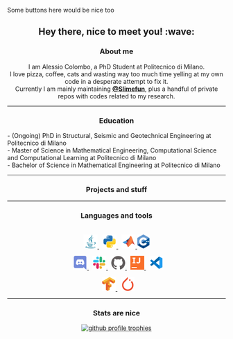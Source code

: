 Some buttons here would be nice too

<h2 align="center">Hey there, nice to meet you! :wave:</h2>

<h3 align="center">About me</h3>

<p align="center">
    I am Alessio Colombo, a PhD Student at Politecnico di Milano.
    <br />
    I love pizza, coffee, cats and wasting way too much time yelling at my own code in a desperate attempt to fix it.
    <br />
    Currently I am mainly maintaining <a href="https://github.com/Slimefun"><strong>@Slimefun</strong></a>, plus a handful of private repos with codes related to my research.
</p>

<hr />

<h3 align="center">Education</h3>

<p align="left">
    - (Ongoing) PhD in Structural, Seismic and Geotechnical Engineering at Politecnico di Milano <br />
    - Master of Science in Mathematical Engineering, Computational Science and Computational Learning at Politecnico di Milano <br />
    - Bachelor of Science in Mathematical Engineering at Politecnico di Milano
</p>

<hr />

<h3 align="center"> Projects and stuff </h3>

<hr />

<h3 align="center">Languages and tools</h3>
    
<p align="center">
    <br />
    <a title="Java" href="https://github.com/Sfiguz7?tab=repositories&language=java">
        <img alt="Java" height="32px" src="https://raw.githubusercontent.com/Sfiguz7/Sfiguz7/master/icons/java.svg" />
    </a>
    &nbsp;
    <a title="Python" href="https://www.jetbrains.com/idea/">
        <img alt="Python" height="32px" src="https://raw.githubusercontent.com/Sfiguz7/Sfiguz7/master/icons/python.svg" />
    </a>
    &nbsp;
    <a title="MatLab" href="https://www.jetbrains.com/idea/">
        <img alt="MatLab" height="32px" src="https://raw.githubusercontent.com/Sfiguz7/Sfiguz7/master/icons/matlab.svg" />
    </a>
    <a title="C++" href="https://www.jetbrains.com/idea/">
        <img alt="C++" height="32px" src="https://raw.githubusercontent.com/Sfiguz7/Sfiguz7/master/icons/c++.svg" />
    </a>
</p>
    
<p align="center">
    &nbsp;
    <a title="Discord" href="https://discord.com/">
        <img alt="Discord" height="32px" src="https://raw.githubusercontent.com/Sfiguz7/Sfiguz7/master/icons/discord.svg" />
    </a>
    &nbsp;
    <a title="Slack" href="https://slack.com/">
        <img alt="Slack" height="32px" src="https://raw.githubusercontent.com/Sfiguz7/Sfiguz7/master/icons/slack.svg" />
    </a>
    &nbsp;
    <a title="GitHub" href="https://github.com/">
        <img alt="GitHub" height="32px" src="https://raw.githubusercontent.com/Sfiguz7/Sfiguz7/master/icons/github.svg" />
    </a>
    &nbsp;
    <a title="IntelliJ IDEA" href="https://www.jetbrains.com/idea/">
        <img alt="IntelliJ IDEA" height="32px" src="https://raw.githubusercontent.com/Sfiguz7/Sfiguz7/master/icons/intellijidea.svg" />
    </a>
    &nbsp;
    <a title="Visual Studio Code" href="https://code.visualstudio.com/">
        <img alt="Visual Studio Code" height="32px" src="https://raw.githubusercontent.com/Sfiguz7/Sfiguz7/master/icons/vscode.svg" />
    </a>
</p>

<p align="center">
    &nbsp;
    <a title="Tensforflow" href="https://discord.com/">
        <img alt="Tensorflow" height="32px" src="https://raw.githubusercontent.com/Sfiguz7/Sfiguz7/master/icons/tensorflow.svg" />
    </a>
    &nbsp;
    <a title="PyTorch" href="https://discord.com/">
        <img alt="PyTorch" height="32px" src="https://raw.githubusercontent.com/Sfiguz7/Sfiguz7/master/icons/pytorch.svg" />
    </a>
</p>

<hr />

<h3 align="center">Stats are nice</h3>

<p align="center">
    <a href="https://github.com/ryo-ma/github-profile-trophy">
        <img alt="github profile trophies" src="https://github-profile-trophy.vercel.app/?username=sfiguz7&margin-w=10&row=1&no-frame=true&no-bg=true&title=Organizations,Stars,Followers,Commit,PullRequest,Repositories" />
    </a>
</p>
